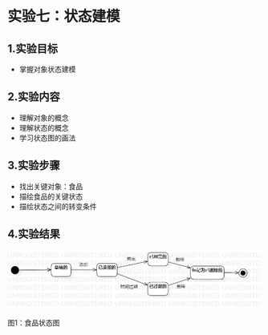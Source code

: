 # 实验七：状态建模

## 1.实验目标

- 掌握对象状态建模

## 2.实验内容

- 理解对象的概念
- 理解状态的概念
- 学习状态图的画法

## 3.实验步骤

- 找出关键对象：食品
- 描绘食品的关键状态
- 描绘状态之间的转变条件

## 4.实验结果


![食品的状态图](./食品状态图.jpg)  

图1：食品状态图

